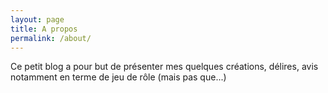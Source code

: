 ```yaml
---
layout: page
title: A propos
permalink: /about/
---
```


Ce petit blog a pour but de présenter mes quelques créations, délires, avis notamment en terme de jeu de rôle (mais pas que...)
